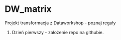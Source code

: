 # DW_matrix

Projekt transformacja z Dataworkshop - poznaj reguły

1. Dzień pierwszy - założenie repo na githubie.
